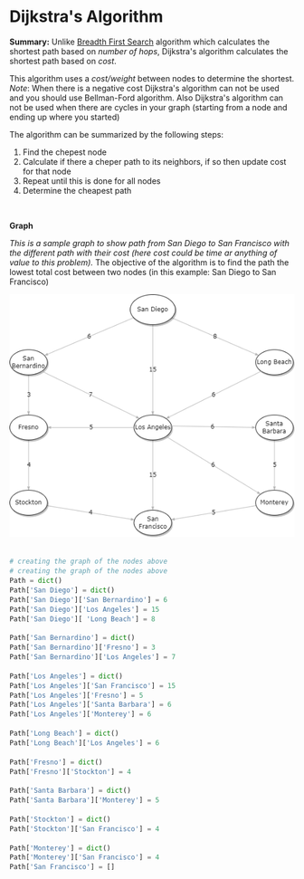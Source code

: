 # Dijkstra's Algorithm

**Summary:**
Unlike [Breadth First Search](../BreadthFirstSearch/) algorithm which calculates the shortest path based on _number of hops_, Dijkstra's algorithm calculates the shortest path based on _cost_.

This algorithm uses a _cost/weight_ between nodes to determine the shortest. *Note*: When there is a negative cost Dijkstra's algorithm can not be used and you should use Bellman-Ford algorithm.  Also Dijkstra's algorithm can not be used when there are cycles in your graph (starting from a node and ending up where you started)

The algorithm can be summarized by the following steps:

1. Find the chepest node
2. Calculate if there a cheper path to its neighbors, if so then update cost for that node
3. Repeat until this is done for all nodes
4. Determine the cheapest path

<br>

**Graph**

_This is a sample graph to show path from San Diego to San Francisco with the different path with their cost (here cost could be time ar anything of value to this problem)._  The objective of the algorithm is to find the path the lowest total cost between two nodes (in this example: San Diego to San Francisco)

![alt text][Graph]

[Graph]: Dijkstra.png "Sample Graph"


```python

# creating the graph of the nodes above
# creating the graph of the nodes above
Path = dict()
Path['San Diego'] = dict()
Path['San Diego']['San Bernardino'] = 6
Path['San Diego']['Los Angeles'] = 15
Path['San Diego'][ 'Long Beach'] = 8

Path['San Bernardino'] = dict()
Path['San Bernardino']['Fresno'] = 3
Path['San Bernardino']['Los Angeles'] = 7

Path['Los Angeles'] = dict()
Path['Los Angeles']['San Francisco'] = 15
Path['Los Angeles']['Fresno'] = 5
Path['Los Angeles']['Santa Barbara'] = 6
Path['Los Angeles']['Monterey'] = 6

Path['Long Beach'] = dict()
Path['Long Beach']['Los Angeles'] = 6

Path['Fresno'] = dict()
Path['Fresno']['Stockton'] = 4

Path['Santa Barbara'] = dict()
Path['Santa Barbara']['Monterey'] = 5

Path['Stockton'] = dict()
Path['Stockton']['San Francisco'] = 4

Path['Monterey'] = dict()
Path['Monterey']['San Francisco'] = 4
Path['San Francisco'] = []


